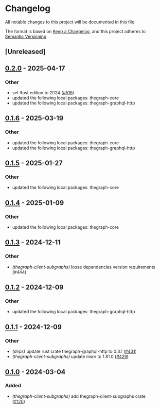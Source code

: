 # Changelog

All notable changes to this project will be documented in this file.

The format is based on [Keep a Changelog](https://keepachangelog.com/en/1.0.0/), and this project adheres to [Semantic Versioning](https://semver.org/spec/v2.0.0.html).

## [Unreleased]

## [0.2.0](https://github.com/edgeandnode/toolshed/compare/thegraph-client-subgraphs-v0.1.6...thegraph-client-subgraphs-v0.2.0) - 2025-04-17

### Other

- set Rust edition to 2024 ([#519](https://github.com/edgeandnode/toolshed/pull/519))
- updated the following local packages: thegraph-core
- updated the following local packages: thegraph-graphql-http

## [0.1.6](https://github.com/edgeandnode/toolshed/compare/thegraph-client-subgraphs-v0.1.5...thegraph-client-subgraphs-v0.1.6) - 2025-03-19

### Other

- updated the following local packages: thegraph-core
- updated the following local packages: thegraph-graphql-http

## [0.1.5](https://github.com/edgeandnode/toolshed/compare/thegraph-client-subgraphs-v0.1.4...thegraph-client-subgraphs-v0.1.5) - 2025-01-27

### Other

- updated the following local packages: thegraph-core

## [0.1.4](https://github.com/edgeandnode/toolshed/compare/thegraph-client-subgraphs-v0.1.3...thegraph-client-subgraphs-v0.1.4) - 2025-01-09

### Other

- updated the following local packages: thegraph-core

## [0.1.3](https://github.com/edgeandnode/toolshed/compare/thegraph-client-subgraphs-v0.1.2...thegraph-client-subgraphs-v0.1.3) - 2024-12-11

### Other

- *(thegraph-client-subgraphs)* loose dependencies version requirements (#444)

## [0.1.2](https://github.com/edgeandnode/toolshed/compare/thegraph-client-subgraphs-v0.1.1...thegraph-client-subgraphs-v0.1.2) - 2024-12-09

### Other

- updated the following local packages: thegraph-graphql-http

## [0.1.1](https://github.com/edgeandnode/toolshed/compare/thegraph-client-subgraphs-v0.1.0...thegraph-client-subgraphs-v0.1.1) - 2024-12-09

### Other

- *(deps)* update rust crate thegraph-graphql-http to 0.3.1 ([#431](https://github.com/edgeandnode/toolshed/pull/431))
- *(thegraph-client-subgraphs)* update msrv to 1.81.0 ([#429](https://github.com/edgeandnode/toolshed/pull/429))

## [0.1.0](https://github.com/edgeandnode/toolshed/releases/tag/thegraph-client-subgraphs-v0.1.0) - 2024-03-04

### Added

- *(thegraph-client-subgraphs)* add thegraph-client-subgraphs crate ([#120](https://github.com/edgeandnode/toolshed/pull/120))
